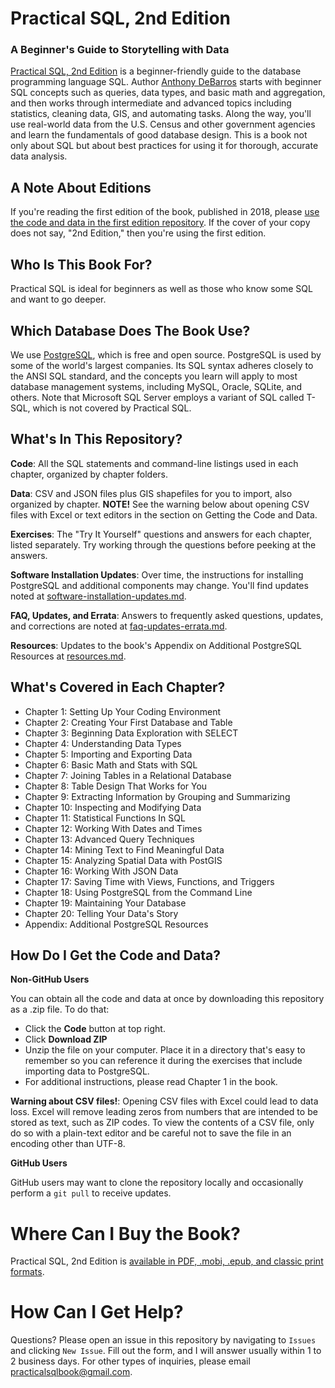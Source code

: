 # Practical SQL, 2nd Edition
### A Beginner's Guide to Storytelling with Data

[Practical SQL, 2nd Edition](https://nostarch.com/practical-sql-2nd-edition/) is a beginner-friendly guide to the database programming language SQL. Author [Anthony DeBarros](https://www.anthonydebarros.com) starts with beginner SQL concepts such as queries, data types, and basic math and aggregation, and then works through intermediate and advanced topics including statistics, cleaning data, GIS, and automating tasks. Along the way, you'll use real-world data from the U.S. Census and other government agencies and learn the fundamentals of good database design. This is a book not only about SQL but about best practices for using it for thorough, accurate data analysis.

## A Note About Editions
If you're reading the first edition of the book, published in 2018, please [use the code and data in the first edition repository](https://github.com/anthonydb/practical-sql/). If the cover of your copy does not say, "2nd Edition," then you're using the first edition. 

## Who Is This Book For?

Practical SQL is ideal for beginners as well as those who know some SQL and want to go deeper. 

## Which Database Does The Book Use?

We use [PostgreSQL](https://www.postgresql.org), which is free and open source. PostgreSQL is used by some of the world's largest companies. Its SQL syntax adheres closely to the ANSI SQL standard, and the concepts you learn will apply to most database management systems, including MySQL, Oracle, SQLite, and others. Note that Microsoft SQL Server employs a variant of SQL called T-SQL, which is not covered by Practical SQL.

## What's In This Repository?

**Code**: All the SQL statements and command-line listings used in each chapter, organized by chapter folders.

**Data**: CSV and JSON files plus GIS shapefiles for you to import, also organized by chapter. **NOTE!** See the warning below about opening CSV files with Excel or text editors in the section on Getting the Code and Data.

**Exercises**: The "Try It Yourself" questions and answers for each chapter, listed separately. Try working through the questions before peeking at the answers.

**Software Installation Updates**: Over time, the instructions for installing PostgreSQL and additional components may change. You'll find updates noted at [software-installation-updates.md](https://github.com/anthonydb/practical-sql-2/blob/master/software-installation-updates.md).

**FAQ, Updates, and Errata**: Answers to frequently asked questions,  updates, and corrections are noted at [faq-updates-errata.md](https://github.com/anthonydb/practical-sql-2/blob/master/faq-updates-errata.md).

**Resources**: Updates to the book's Appendix on Additional PostgreSQL Resources at [resources.md](https://github.com/anthonydb/practical-sql-2/blob/master/resources.md).

## What's Covered in Each Chapter?

* Chapter 1: Setting Up Your Coding Environment
* Chapter 2: Creating Your First Database and Table
* Chapter 3: Beginning Data Exploration with SELECT
* Chapter 4: Understanding Data Types
* Chapter 5: Importing and Exporting Data
* Chapter 6: Basic Math and Stats with SQL
* Chapter 7: Joining Tables in a Relational Database
* Chapter 8: Table Design That Works for You
* Chapter 9: Extracting Information by Grouping and Summarizing
* Chapter 10: Inspecting and Modifying Data
* Chapter 11: Statistical Functions In SQL
* Chapter 12: Working With Dates and Times
* Chapter 13: Advanced Query Techniques
* Chapter 14: Mining Text to Find Meaningful Data
* Chapter 15: Analyzing Spatial Data with PostGIS
* Chapter 16: Working With JSON Data
* Chapter 17: Saving Time with Views, Functions, and Triggers
* Chapter 18: Using PostgreSQL from the Command Line
* Chapter 19: Maintaining Your Database
* Chapter 20: Telling Your Data's Story
* Appendix: Additional PostgreSQL Resources

## How Do I Get the Code and Data?

**Non-GitHub Users**

You can obtain all the code and data at once by downloading this repository as a .zip file. To do that:

* Click the **Code** button at top right.
* Click **Download ZIP**
* Unzip the file on your computer. Place it in a directory that's easy to remember so you can reference it during the exercises that include importing data to PostgreSQL.
* For additional instructions, please read Chapter 1 in the book.

**Warning about CSV files!**: Opening CSV files with Excel could lead to data loss. Excel will remove leading zeros from numbers that are intended to be stored as text, such as ZIP codes. To view the contents of a CSV file, only do so with a plain-text editor and be careful not to save the file in an encoding other than UTF-8.

**GitHub Users**

GitHub users may want to clone the repository locally and occasionally perform a `git pull` to receive  updates.

# Where Can I Buy the Book?

Practical SQL, 2nd Edition is [available in PDF, .mobi, .epub, and classic print formats](https://nostarch.com/practical-sql-2nd-edition/).

# How Can I Get Help?

Questions? Please open an issue in this repository by navigating to `Issues` and clicking `New Issue`. Fill out the form, and I will answer usually within 1 to 2 business days. For other types of inquiries, please email [practicalsqlbook@gmail.com](mailto:practicalsqlbook@gmail.com). 
